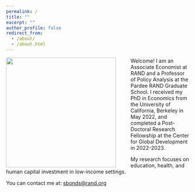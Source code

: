 ```yaml
---
permalink: /
title: ""
excerpt: ""
author_profile: false
redirect_from: 
  - /about/
  - /about.html
---
```


<img src="{{site.url}}/images/Bonds_Photo2.jpg" width="300" align="left" style="display: block; margin-right: 40px;" /> 

Welcome! I am an Associate Economist at RAND and a Professor of Policy Analysis at the Pardee RAND Graduate School. I received my PhD in Economics from the University of California, Berkeley in May 2022, and  completed a Post-Doctoral Research Fellowship at the Center for Global Development in 2022-2023. 

My research focuses on education, health, and human capital investment in low-income settings. 

You can contact me at: sbonds@rand.org
